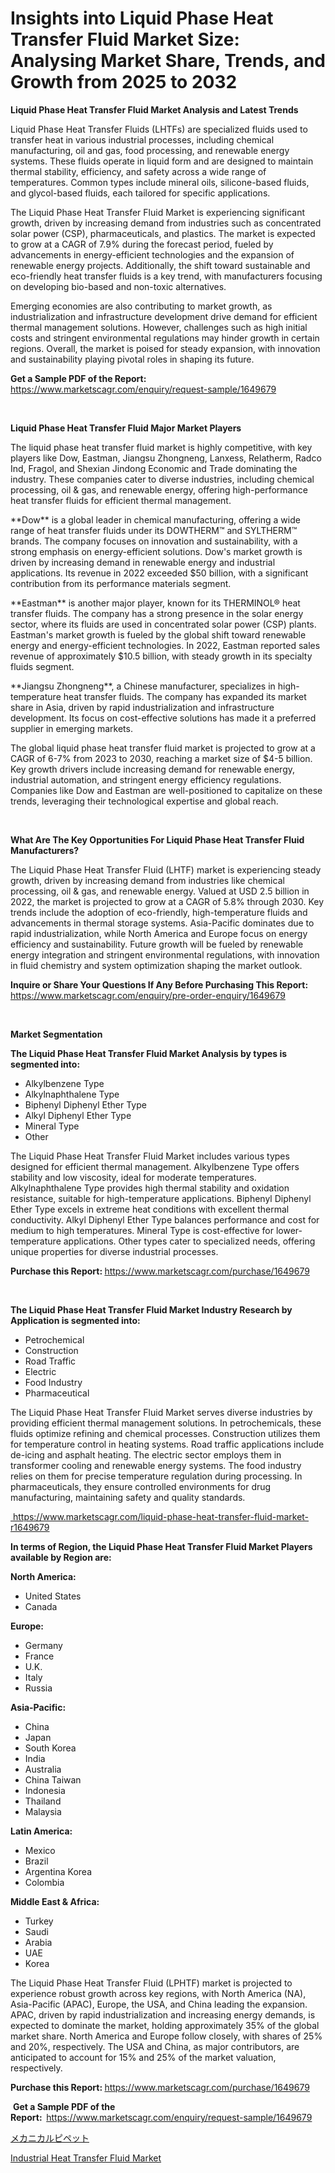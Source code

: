 <p><h1>Insights into Liquid Phase Heat Transfer Fluid Market Size: Analysing Market Share, Trends, and Growth from 2025 to 2032</h1></p><p><strong>Liquid Phase Heat Transfer Fluid Market Analysis and Latest Trends</strong></p>
<p><p>Liquid Phase Heat Transfer Fluids (LHTFs) are specialized fluids used to transfer heat in various industrial processes, including chemical manufacturing, oil and gas, food processing, and renewable energy systems. These fluids operate in liquid form and are designed to maintain thermal stability, efficiency, and safety across a wide range of temperatures. Common types include mineral oils, silicone-based fluids, and glycol-based fluids, each tailored for specific applications.</p><p>The Liquid Phase Heat Transfer Fluid Market is experiencing significant growth, driven by increasing demand from industries such as concentrated solar power (CSP), pharmaceuticals, and plastics. The market is expected to grow at a CAGR of 7.9% during the forecast period, fueled by advancements in energy-efficient technologies and the expansion of renewable energy projects. Additionally, the shift toward sustainable and eco-friendly heat transfer fluids is a key trend, with manufacturers focusing on developing bio-based and non-toxic alternatives.</p><p>Emerging economies are also contributing to market growth, as industrialization and infrastructure development drive demand for efficient thermal management solutions. However, challenges such as high initial costs and stringent environmental regulations may hinder growth in certain regions. Overall, the market is poised for steady expansion, with innovation and sustainability playing pivotal roles in shaping its future.</p></p>
<p><strong>Get a Sample PDF of the Report:&nbsp;</strong> <a href="https://www.marketscagr.com/enquiry/request-sample/1649679?utm_campaign=1909&utm_medium=2&utm_source=Github&utm_content=ia&utm_term=27012025&utm_id=liquid-phase-heat-transfer-fluid">https://www.marketscagr.com/enquiry/request-sample/1649679</a></p>
<p>&nbsp;</p>
<p><strong>Liquid Phase Heat Transfer Fluid Major Market Players</strong></p>
<p><p>The liquid phase heat transfer fluid market is highly competitive, with key players like Dow, Eastman, Jiangsu Zhongneng, Lanxess, Relatherm, Radco Ind, Fragol, and Shexian Jindong Economic and Trade dominating the industry. These companies cater to diverse industries, including chemical processing, oil & gas, and renewable energy, offering high-performance heat transfer fluids for efficient thermal management.</p><p>**Dow** is a global leader in chemical manufacturing, offering a wide range of heat transfer fluids under its DOWTHERM™ and SYLTHERM™ brands. The company focuses on innovation and sustainability, with a strong emphasis on energy-efficient solutions. Dow's market growth is driven by increasing demand in renewable energy and industrial applications. Its revenue in 2022 exceeded $50 billion, with a significant contribution from its performance materials segment.</p><p>**Eastman** is another major player, known for its THERMINOL® heat transfer fluids. The company has a strong presence in the solar energy sector, where its fluids are used in concentrated solar power (CSP) plants. Eastman's market growth is fueled by the global shift toward renewable energy and energy-efficient technologies. In 2022, Eastman reported sales revenue of approximately $10.5 billion, with steady growth in its specialty fluids segment.</p><p>**Jiangsu Zhongneng**, a Chinese manufacturer, specializes in high-temperature heat transfer fluids. The company has expanded its market share in Asia, driven by rapid industrialization and infrastructure development. Its focus on cost-effective solutions has made it a preferred supplier in emerging markets.</p><p>The global liquid phase heat transfer fluid market is projected to grow at a CAGR of 6-7% from 2023 to 2030, reaching a market size of $4-5 billion. Key growth drivers include increasing demand for renewable energy, industrial automation, and stringent energy efficiency regulations. Companies like Dow and Eastman are well-positioned to capitalize on these trends, leveraging their technological expertise and global reach.</p></p>
<p>&nbsp;</p>
<p><strong>What Are The Key Opportunities For Liquid Phase Heat Transfer Fluid Manufacturers?</strong></p>
<p><p>The Liquid Phase Heat Transfer Fluid (LHTF) market is experiencing steady growth, driven by increasing demand from industries like chemical processing, oil & gas, and renewable energy. Valued at USD 2.5 billion in 2022, the market is projected to grow at a CAGR of 5.8% through 2030. Key trends include the adoption of eco-friendly, high-temperature fluids and advancements in thermal storage systems. Asia-Pacific dominates due to rapid industrialization, while North America and Europe focus on energy efficiency and sustainability. Future growth will be fueled by renewable energy integration and stringent environmental regulations, with innovation in fluid chemistry and system optimization shaping the market outlook.</p></p>
<p><strong>Inquire or Share Your Questions If Any Before Purchasing This Report:</strong> <a href="https://www.marketscagr.com/enquiry/pre-order-enquiry/1649679?utm_campaign=1909&utm_medium=2&utm_source=Github&utm_content=ia&utm_term=27012025&utm_id=liquid-phase-heat-transfer-fluid">https://www.marketscagr.com/enquiry/pre-order-enquiry/1649679</a></p>
<p>&nbsp;</p>
<p><strong>Market Segmentation</strong></p>
<p><strong>The Liquid Phase Heat Transfer Fluid Market Analysis by types is segmented into:</strong></p>
<p><ul><li>Alkylbenzene Type</li><li>Alkylnaphthalene Type</li><li>Biphenyl Diphenyl Ether Type</li><li>Alkyl Diphenyl Ether Type</li><li>Mineral Type</li><li>Other</li></ul></p>
<p><p>The Liquid Phase Heat Transfer Fluid Market includes various types designed for efficient thermal management. Alkylbenzene Type offers stability and low viscosity, ideal for moderate temperatures. Alkylnaphthalene Type provides high thermal stability and oxidation resistance, suitable for high-temperature applications. Biphenyl Diphenyl Ether Type excels in extreme heat conditions with excellent thermal conductivity. Alkyl Diphenyl Ether Type balances performance and cost for medium to high temperatures. Mineral Type is cost-effective for lower-temperature applications. Other types cater to specialized needs, offering unique properties for diverse industrial processes.</p></p>
<p><strong>Purchase this Report:&nbsp;</strong><a href="https://www.marketscagr.com/purchase/1649679?utm_campaign=1909&utm_medium=2&utm_source=Github&utm_content=ia&utm_term=27012025&utm_id=liquid-phase-heat-transfer-fluid">https://www.marketscagr.com/purchase/1649679</a></p>
<p>&nbsp;</p>
<p><strong>The Liquid Phase Heat Transfer Fluid Market Industry Research by Application is segmented into:</strong></p>
<p><ul><li>Petrochemical</li><li>Construction</li><li>Road Traffic</li><li>Electric</li><li>Food Industry</li><li>Pharmaceutical</li></ul></p>
<p><p>The Liquid Phase Heat Transfer Fluid Market serves diverse industries by providing efficient thermal management solutions. In petrochemicals, these fluids optimize refining and chemical processes. Construction utilizes them for temperature control in heating systems. Road traffic applications include de-icing and asphalt heating. The electric sector employs them in transformer cooling and renewable energy systems. The food industry relies on them for precise temperature regulation during processing. In pharmaceuticals, they ensure controlled environments for drug manufacturing, maintaining safety and quality standards.</p></p>
<p><a href="https://www.marketscagr.com/liquid-phase-heat-transfer-fluid-market-r1649679?utm_campaign=1909&utm_medium=2&utm_source=Github&utm_content=ia&utm_term=27012025&utm_id=liquid-phase-heat-transfer-fluid">&nbsp;https://www.marketscagr.com/liquid-phase-heat-transfer-fluid-market-r1649679</a></p>
<p><strong>In terms of Region, the Liquid Phase Heat Transfer Fluid Market Players available by Region are:</strong></p>
<p>
    <p> <strong> North America: </strong>
        <ul>
            <li>United States</li>
            <li>Canada</li>
        </ul>
        </p> 
    <p> <strong> Europe: </strong>
        <ul>
            <li>Germany</li>
            <li>France</li>
            <li>U.K.</li>
            <li>Italy</li>
            <li>Russia</li>
        </ul>
        </p> 
    <p> <strong> Asia-Pacific: </strong>
        <ul>
            <li>China</li>
            <li>Japan</li>
            <li>South Korea</li>
            <li>India</li>
            <li>Australia</li>
            <li>China Taiwan</li>
            <li>Indonesia</li>
            <li>Thailand</li>
            <li>Malaysia</li>
        </ul>
        </p> 
    <p> <strong> Latin America: </strong>
        <ul>
            <li>Mexico</li>
            <li>Brazil</li>
            <li>Argentina Korea</li>
            <li>Colombia</li>
        </ul>
        </p> 
    <p> <strong> Middle East & Africa: </strong>
        <ul>
            <li>Turkey</li>
            <li>Saudi</li>
            <li>Arabia</li>
            <li>UAE</li>
            <li>Korea</li>
        </ul>
    </p>
    </p>
<p><p>The Liquid Phase Heat Transfer Fluid (LPHTF) market is projected to experience robust growth across key regions, with North America (NA), Asia-Pacific (APAC), Europe, the USA, and China leading the expansion. APAC, driven by rapid industrialization and increasing energy demands, is expected to dominate the market, holding approximately 35% of the global market share. North America and Europe follow closely, with shares of 25% and 20%, respectively. The USA and China, as major contributors, are anticipated to account for 15% and 25% of the market valuation, respectively.</p></p>
<p><strong>Purchase this Report: </strong><a href="https://www.marketscagr.com/purchase/1649679?utm_campaign=1909&utm_medium=2&utm_source=Github&utm_content=ia&utm_term=27012025&utm_id=liquid-phase-heat-transfer-fluid">https://www.marketscagr.com/purchase/1649679</a></p>
<p>&nbsp;<strong>Get a Sample PDF of the Report:&nbsp;&nbsp;</strong><a href="https://www.marketscagr.com/enquiry/request-sample/1649679?utm_campaign=1909&utm_medium=2&utm_source=Github&utm_content=ia&utm_term=27012025&utm_id=liquid-phase-heat-transfer-fluid">https://www.marketscagr.com/enquiry/request-sample/1649679</a></p>
<p><strong></strong></p>
<p><p><a href="https://github.com/mohamedbakry57/Market-Research-Report-List-6/blob/main/485615633954.md?utm_campaign=1909&utm_medium=2&utm_source=Github&utm_content=ia&utm_term=27012025&utm_id=liquid-phase-heat-transfer-fluid">メカニカルピペット</a></p><p><a href="https://github.com/vimar16th/Market-Research-Report-List-7/blob/main/industrial-heat-transfer-fluid-market.md?utm_campaign=1909&utm_medium=2&utm_source=Github&utm_content=ia&utm_term=27012025&utm_id=liquid-phase-heat-transfer-fluid">Industrial Heat Transfer Fluid Market</a></p></p>